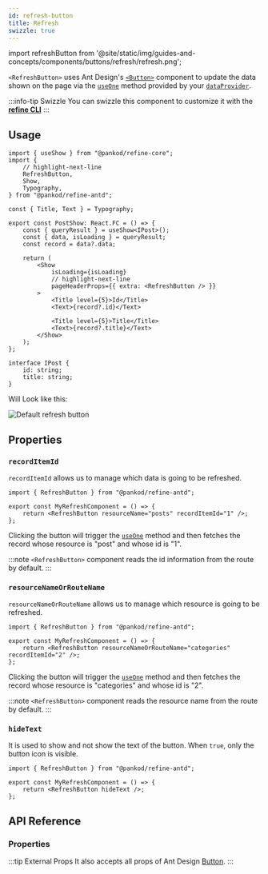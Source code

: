 ```yaml
---
id: refresh-button
title: Refresh
swizzle: true
---
```


import refreshButton from '@site/static/img/guides-and-concepts/components/buttons/refresh/refresh.png';

`<RefreshButton>` uses Ant Design's [`<Button>`](https://ant.design/components/button/) component to update the data shown on the page via the [`useOne`](/api-reference/core/hooks/data/useOne.md) method provided by your [`dataProvider`](/api-reference/core/providers/data-provider.md).

:::info-tip Swizzle
You can swizzle this component to customize it with the [**refine CLI**](/docs/packages/documentation/cli)
:::

## Usage

```tsx
import { useShow } from "@pankod/refine-core";
import {
    // highlight-next-line
    RefreshButton,
    Show,
    Typography,
} from "@pankod/refine-antd";

const { Title, Text } = Typography;

export const PostShow: React.FC = () => {
    const { queryResult } = useShow<IPost>();
    const { data, isLoading } = queryResult;
    const record = data?.data;

    return (
        <Show
            isLoading={isLoading}
            // highlight-next-line
            pageHeaderProps={{ extra: <RefreshButton /> }}
        >
            <Title level={5}>Id</Title>
            <Text>{record?.id}</Text>

            <Title level={5}>Title</Title>
            <Text>{record?.title}</Text>
        </Show>
    );
};

interface IPost {
    id: string;
    title: string;
}
```

Will Look like this:

<div class="img-container">
    <div class="window">
        <div class="control red"></div>
        <div class="control orange"></div>
        <div class="control green"></div>
    </div>
    <img src={refreshButton} alt="Default refresh button" />
</div>

## Properties

### `recordItemId`

`recordItemId` allows us to manage which data is going to be refreshed.

```tsx 
import { RefreshButton } from "@pankod/refine-antd";

export const MyRefreshComponent = () => {
    return <RefreshButton resourceName="posts" recordItemId="1" />;
};
```

Clicking the button will trigger the [`useOne`](/api-reference/core/hooks/data/useOne.md) method and then fetches the record whose resource is "post" and whose id is "1".

:::note
`<RefreshButton>` component reads the id information from the route by default.
:::

### `resourceNameOrRouteName`

`resourceNameOrRouteName` allows us to manage which resource is going to be refreshed.

```tsx 
import { RefreshButton } from "@pankod/refine-antd";

export const MyRefreshComponent = () => {
    return <RefreshButton resourceNameOrRouteName="categories" recordItemId="2" />;
};
```

Clicking the button will trigger the [`useOne`](/api-reference/core/hooks/data/useOne.md) method and then fetches the record whose resource is "categories" and whose id is "2".

:::note
`<RefreshButton>` component reads the resource name from the route by default.
:::

### `hideText`

It is used to show and not show the text of the button. When `true`, only the button icon is visible.

```tsx 
import { RefreshButton } from "@pankod/refine-antd";

export const MyRefreshComponent = () => {
    return <RefreshButton hideText />;
};
```

## API Reference

### Properties

<PropsTable module="@pankod/refine-antd/RefreshButton" />

:::tip External Props
It also accepts all props of Ant Design [Button](https://ant.design/components/button/#API).
:::